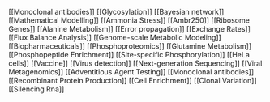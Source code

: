 [[Monoclonal antibodies]]
[[Glycosylation]]
[[Bayesian network]]
[[Mathematical Modelling]]
[[Ammonia Stress]]
[[Ambr250]]
[[Ribosome Genes]]
[[Alanine Metabolism]]
[[Error propagation]]
[[Exchange Rates]]
[[Flux Balance Analysis]]
[[Genome-scale Metabolic Modeling]]
[[Biopharmaceuticals]]
[[Phosphoproteomics]]
[[Glutamine Metabolism]]
[[Phosphopeptide Enrichment]]
[[Site-specific Phosphorylation]]
[[HeLa cells]]
[[Vaccine]]
[[Virus detection]]
[[Next-generation Sequencing]]
[[Viral Metagenomics]]
[[Adventitious Agent Testing]]
[[Monoclonal antibodies]]
[[Recombinant Protein Production]]
[[Cell Enrichment]]
[[Clonal Variation]]
[[Silencing Rna]]
